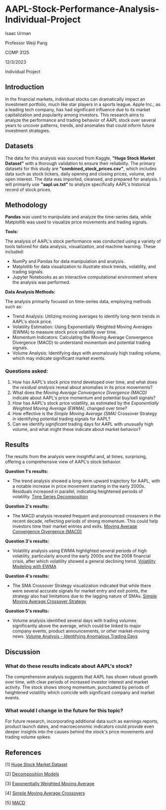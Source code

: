 
# AAPL-Stock-Performance-Analysis-Individual-Project

Isaac Urman

Professor Weiji Pang

COMP 3125

12/3/2023

Individual Project

## Introduction
In the financial markets, individual stocks can dramatically impact an investment portfolio, much like star players in a sports league. Apple Inc., as a leading tech company, has had significant influence due to its market capitalization and popularity among investors. This research aims to analyze the performance and trading behavior of AAPL stock over several years to uncover patterns, trends, and anomalies that could inform future investment strategies.


## Datasets
The data for this analysis was sourced from Kaggle, **"Huge Stock Market Dataset"** with a thorough validation to ensure their reliability. The primary datasets for this study are **"combined_stock_prices.csv"**, which includes data such as stock tickers, daily opening and closing prices, volume, and open interest. The data was imported, cleansed, and prepared for analysis. I will primarily use **"aapl.us.txt"** to analyze specifically AAPL's historical record of stock prices.

## Methodology
**Pandas** was used to manipulate and analyze the time-series data, while Matplotlib was used to visualize price movements and trading signals.

**Tools:**

The analysis of AAPL's stock performance was conducted using a variety of tools tailored for data analysis, visualization, and machine learning. These included:

- NumPy and Pandas for data manipulation and analysis.
- Matplotlib for data visualization to illustrate stock trends, volatility, and trading signals.
- Jupyter Notebooks as an interactive computational environment where the analysis was performed.

**Data Analysis Methods:**

The analysis primarily focused on time-series data, employing methods such as:

- Trend Analysis: Utilizing moving averages to identify long-term trends in AAPL's stock price.
- Volatility Estimation: Using Exponentially Weighted Moving Averages (EWMA) to measure stock price volatility over time.
- Momentum Indicators: Calculating the Moving Average Convergence Divergence (MACD) to understand momentum and potential trading signals.
- Volume Analysis: Identifying days with anomalously high trading volume, which may indicate significant market events.


### Questions asked:

1. How has AAPL's stock price *trend* developed over time, and what does the *residual analysis* reveal about anomalies in its price movements?
2. What does the *Moving Average Convergence Divergence (MACD)* indicate about AAPL's price momentum and potential buy/sell signals?
3. How has AAPL's stock price volatility, as estimated by the *Exponentially Weighted Moving Average (EWMA)*, changed over time?
4. How effective is the *Simple Moving Average (SMA)* Crossover Strategy in identifying potential trading signals for AAPL?
5. Can we identify *significant* trading days for AAPL with unusually high volume, and what might these indicate about market behavior?


## Results
The results from the analysis were insightful and, at times, surprising, offering a comprehensive view of AAPL's stock behavior.

**Question 1's results:**
- The trend analysis showed a long-term upward trajectory for AAPL, with a notable increase in price movement starting in the early 2000s. Residuals increased in parallel, indicating heightened periods of volatility.
[Time Series Decomposition](graph/question1.png)

**Question 2's results:**
- The MACD analysis revealed frequent and pronounced crossovers in the recent decade, reflecting periods of strong momentum. This could help investors time their market entries and exits.
[Moving Average Convergence Divergence (MACD)](graph/question2.png)

**Question 3's results:**
- Volatility analysis using EWMA highlighted several periods of high volatility, particularly around the early 2000s and the 2008 financial crisis, after which volatility showed a general declining trend.
[Volatility Modeling with EWMA](graph/question3.png)

**Question 4's results:**
- The SMA Crossover Strategy visualization indicated that while there were several accurate signals for market entry and exit points, the strategy also had limitations due to the lagging nature of SMAs.
[Simple Moving Average Crossover Strategy](graph/question4.png)

**Question 5's results:**
- Volume analysis identified several days with trading volumes significantly above the average, which could be linked to major company events, product announcements, or other market-moving news.
[Volume Analysis - Identifying Anomalous Trading Days](graph/question5.png)

## Discussion
### What do these results indicate about AAPL's stock?
The comprehensive analysis suggests that AAPL has shown robust growth over time, with clear periods of increased investor interest and market activity. The stock shows strong momentum, punctuated by periods of heightened volatility which coincide with significant company and market events.
### What would I change in the future for this topic?
For future research, incorporating additional data such as earnings reports, product launch dates, and macroeconomic indicators could provide even deeper insights into the causes behind the stock's price movements and trading volume spikes.

## References
[1] [Huge Stock Market Dataset](www.kaggle.com/datasets/borismarjanovic/price-volume-data-for-all-us-stocks-etfs)

[2] [Decomposition Models](https://online.stat.psu.edu/stat510/lesson/5/5.1/0)

[3] [Exponentially Weighted Moving Average](https://www.investopedia.com/articles/07/ewma.asp)

[4] [Simple Moving Average Crossovers](https://www.schwab.com/learn/story/understanding-simple-moving-average-crossovers)

[5] [MACD](https://www.fidelity.com/learning-center/trading-investing/technical-analysis/technical-indicator-guide/macd)
